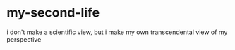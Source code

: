 my-second-life
==============

i don't make a scientific view, but i make my own transcendental view of my perspective
